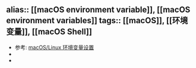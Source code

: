 alias:: [[macOS environment variable]], [[macOS environment variables]]
tags:: [[macOS]], [[环境变量]], [[macOS Shell]]
---

- 参考: [macOS/Linux 环境变量设置](https://zhuanlan.zhihu.com/p/25976099)
-
-